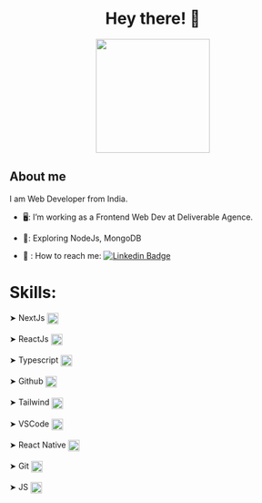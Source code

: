 <h1 align="center"> Hey there! <span class="wave">👋 </span></h1>





<div id="header" align="center">
<img align="center" height="200" src="https://media1.giphy.com/media/v1.Y2lkPTc5MGI3NjExYzNjNmR5aHJpdW96ZnFiMGVsdWVseGtpZzN5eGZ4ZDZyODFodWRmeiZlcD12MV9pbnRlcm5hbF9naWZfYnlfaWQmY3Q9Zw/SWoSkN6DxTszqIKEqv/giphy.webp"  />
</div>


<h2>About me </h2>

I am  Web Developer from India.

- 🖥️: I’m working as a Frontend Web Dev at Deliverable Agence.

- 🌱: Exploring NodeJs, MongoDB

- 💬 : How to reach me: [![Linkedin Badge](https://img.shields.io/static/v1?message=LinkedIn&logo=linkedin&label=&color=0077B5&logoColor=white&labelColor=&style=for-the-badge)](https://www.linkedin.com/in/naman-aggarwal-90886622a)

<h1>Skills:</h1>
  
  ➤ NextJs <img align="center" src="https://cdn.jsdelivr.net/gh/devicons/devicon/icons/nextjs/nextjs-original.svg" height="20" alt="nextjs logo"  /><br><br>
  ➤ ReactJs <img align="center" src="https://cdn.jsdelivr.net/gh/devicons/devicon/icons/react/react-original.svg" height="20" alt="react logo"  /> <br><br>
  ➤ Typescript <img src="https://cdn.jsdelivr.net/gh/devicons/devicon/icons/typescript/typescript-original.svg" height="20" alt="typescript logo" align="center" /><br><br>
  ➤ Github <img src="https://cdn-icons-png.flaticon.com/512/25/25231.png" height="20" alt="typescript logo" align="center" /><br><br>
  ➤ Tailwind <img src="https://cdn.simpleicons.org/tailwindcss/06B6D4" height="20" alt="tailwindcss logo" align="center" /><br><br>
  ➤ VSCode <img src="https://cdn.jsdelivr.net/gh/devicons/devicon/icons/vscode/vscode-original.svg" height="20" alt="vscode logo" align="center" /><br><br>
  ➤ React Native <img align="center" src="https://cdn.jsdelivr.net/gh/devicons/devicon/icons/react/react-original.svg" height="20" alt="react logo"  /> <br><br>
  ➤ Git <img src="https://cdn.jsdelivr.net/gh/devicons/devicon/icons/git/git-original.svg" height="20" alt="git logo" align="center" /><br><br>
  ➤ JS <img src="https://static.vecteezy.com/system/resources/previews/027/127/463/original/javascript-logo-javascript-icon-transparent-free-png.png" height="20" alt="git logo" align="center" />
